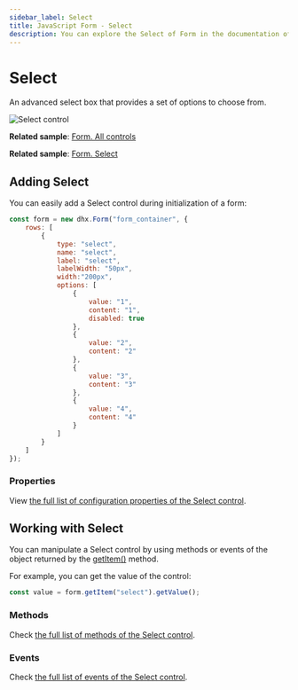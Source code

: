 ```yaml
---
sidebar_label: Select
title: JavaScript Form - Select 
description: You can explore the Select of Form in the documentation of the DHTMLX JavaScript UI library. Browse developer guides and API reference, try out code examples and live demos, and download a free 30-day evaluation version of DHTMLX Suite.
---
```


# Select

An advanced select box that provides a set of options to choose from.

![Select control](../assets/form/form_select.png)

**Related sample**: [Form. All controls](https://snippet.dhtmlx.com/ikyyekxq)

**Related sample**: [Form. Select](https://snippet.dhtmlx.com/yo9w9o2t?tag=select)

## Adding Select

You can easily add a Select control during initialization of a form:

~~~js
const form = new dhx.Form("form_container", {
	rows: [
    	{
        	type: "select",
            name: "select",
        	label: "select",
        	labelWidth: "50px",
        	width:"200px",
        	options: [
        		{
        			value: "1",
        			content: "1",
					disabled: true
        		},
        		{
        			value: "2",
        			content: "2"
        		},
        		{
        			value: "3",
        			content: "3"
        		},
        		{
        			value: "4",
        			content: "4"
        		}
        	]        
        }  
    ]
});
~~~

### Properties

View [the full list of configuration properties of the Select control](form/api/select/api_select_properties.md).

## Working with Select

You can manipulate a Select control by using methods or events of the object returned by the [getItem()](form/api/form_getitem_method.md) method.

For example, you can get the value of the control:

~~~js
const value = form.getItem("select").getValue();
~~~

### Methods

Check [the full list of methods of the Select control](form/api/api_overview.md#select-methods).

### Events

Check [the full list of events of the Select control](form/api/api_overview.md#select-events).
